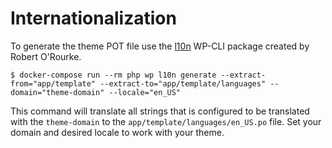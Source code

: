 # Internationalization

To generate the theme POT file use the [l10n](https://github.com/roborourke/wp-l10n-gen) WP-CLI package created by Robert O'Rourke.

	$ docker-compose run --rm php wp l10n generate --extract-from="app/template" --extract-to="app/template/languages" --domain="theme-domain" --locale="en_US"

This command will translate all strings that is configured to be translated with the `theme-domain` to the `app/template/languages/en_US.po` file. Set your domain and desired locale to work with your theme.
